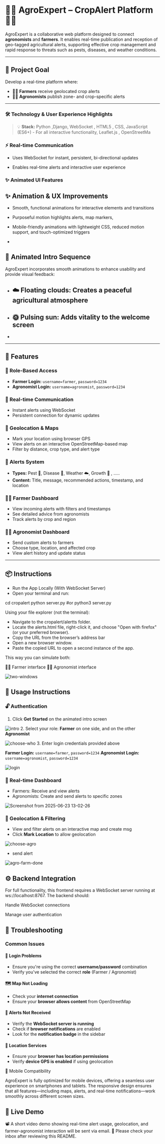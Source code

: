 # 🌾🚜  AgroExpert – CropAlert Platform 🌾🚜

AgroExpert is a collaborative web platform designed to connect **agronomists** and **farmers**. It enables real-time publication and reception of geo-tagged agricultural alerts, supporting effective crop management and rapid response to threats such as pests, diseases, and weather conditions.

---

## 🎯 Project Goal

Develop a real-time platform where:
- 🧑‍🌾 **Farmers** receive geolocated crop alerts
- 🧑‍🔬 **Agronomists** publish zone- and crop-specific alerts

---
### 🛠 Technology & User Experience Highlights

> 💡 **Stack:** Python ,Django, WebSocket , HTML5 , CSS, JavaScript (ES6+) - For all interactive functionality, Leaflet.js , OpenStreetMa

### ⚡ Real-time Communication

- Uses WebSocket for instant, persistent, bi-directional updates

- Enables real-time alerts and interactive user experience

### ✨ Animated UI Features

## ✨ Animation & UX Improvements

- Smooth, functional animations for interactive elements and transitions

- Purposeful motion highlights alerts, map markers,

- Mobile-friendly animations with lightweight CSS, reduced motion support, and touch-optimized triggers
- 
## 🌄 Animated Intro Sequence

AgroExpert incorporates smooth animations to enhance usability and provide visual feedback:

- ## ☁️ Floating clouds: Creates a peaceful agricultural atmosphere

- ## 🌞 Pulsing sun: Adds vitality to the welcome screen
- 
---

## 🚀 Features

### 👥 Role-Based Access
- **Farmer Login:** `username=farmer`, `password=1234`  
- **Agronomist Login:** `username=agronomist`, `password=1234`

### 📲 Real-time Communication
- Instant alerts using WebSocket
- Persistent connection for dynamic updates

### 📌 Geolocation & Maps
- Mark your location using browser GPS  
- View alerts on an interactive OpenStreetMap-based map  
- Filter by distance, crop type, and alert type

### 🌱 Alerts System
- **Types:** Pest 🐛, Disease 🦠, Weather ☁️, Growth 🌾 , ..... 
- **Content:** Title, message, recommended actions, timestamp, and location

### 🧑‍🌾 Farmer Dashboard
- View incoming alerts with filters and timestamps  
- See detailed advice from agronomists  
- Track alerts by crop and region  

### 🧑‍🔬 Agronomist Dashboard
- Send custom alerts to farmers  
- Choose type, location, and affected crop  
- View alert history and update status  

---

## 📦 Instructions

- Run the App Locally (With WebSocket Server)
- Open your terminal and run:

cd cropalert
python server.py #or python3 server.py

Using your file explorer (not the terminal):
  - Navigate to the cropalert/alertts folder.
  - Locate the alerts.html file, right-click it, and choose "Open with firefox" (or your preferred browser).
  - Copy the URL from the browser’s address bar
  - Open a new browser window.
  - Paste the copied URL to open a second instance of the app.

This way you can simulate both:

👨‍🌾 Farmer interface
👨‍🔬 Agronomist interface

![two-windows](https://github.com/user-attachments/assets/c7280c9c-3de5-412f-9877-f1184d3aa8f5)

## 📖 Usage Instructions

### 🔓 Authentication
1. Click **Get Started** on the animated intro screen

![intro](https://github.com/user-attachments/assets/ac5aed85-e4da-4959-a627-3c4b72278ccf)
2. Select your role: **Farmer** on one side, and on the other **Agronomist**

![choose-who](https://github.com/user-attachments/assets/d99ca208-029e-44d3-b28e-ce5d8572314e)
3. Enter login credentials provided above

**Farmer Login:** `username=farmer`, `password=1234`
**Agronomist Login:** `username=agronomist`, `password=1234`

![login](https://github.com/user-attachments/assets/544c0709-090e-44f9-81c6-3637ed8c71e7)
### 📡 Real-time Dashboard
- Farmers: Receive and view alerts
- Agronomists: Create and send alerts to specific zones

![Screenshot from 2025-06-23 13-02-26](https://github.com/user-attachments/assets/1938cd87-85de-496f-a140-06127c180469)

### 📍 Geolocation & Filtering
- View and filter alerts on an interactive map and create msg
- Click **Mark Location** to allow geolocation
  
![choose-agro](https://github.com/user-attachments/assets/acab5254-644c-4a3e-a45d-4503cd13b52d)

- send alert
  
![agro-farm-done](https://github.com/user-attachments/assets/fe41c1d0-f5b6-499e-b28d-4b5bbd2f84f9)

## ⚙️ Backend Integration


For full functionality, this frontend requires a WebSocket server running at ws://localhost:8767. The backend should:

Handle WebSocket connections

Manage user authentication

## 🔧 Troubleshooting  
### Common Issues

#### 🔐 Login Problems

- Ensure you're using the correct **username/password** combination  
- Verify you've selected the correct **role** (Farmer / Agronomist)  

#### 🗺️ Map Not Loading

- Check your **internet connection**  
- Ensure your **browser allows content** from OpenStreetMap  

#### 🚨 Alerts Not Received

- Verify the **WebSocket server is running** 
- Check if **browser notifications** are enabled  
- Look for the **notification badge** in the sidebar  

#### 📍 Location Services

- Ensure your **browser has location permissions**  
- Verify **device GPS is enabled** if using geolocation
  
📱 Mobile Compatibility

AgroExpert is fully optimized for mobile devices, offering a seamless user experience on smartphones and tablets. The responsive design ensures that all features—including maps, alerts, and real-time notifications—work smoothly across different screen sizes.



## 🎥 Live Demo

📽️ A short video demo showing real-time alert usage, geolocation, and farmer-agronomist interaction will be sent via email.
📧 Please check your inbox after reviewing this README.







